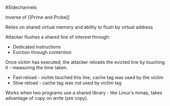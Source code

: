#Sidechannels 

Inverse of [[Prime and Probe]]

Relies on shared virtual memory and ability to flush by virtual address

Attacker flushes a shared line of interest through:
- Dedicated instructions
- Eviction through contention

Once victim has executed, the attacker reloads the evicted line by touching it - measuring the time taken.

- Fast reload - victim touched this line, cache tag was used by the victim
- Slow reload - cache tag was not used by victim tag

Works when two programs use a shared library - like Linux's mmap, takes advantage of copy on write (pre copy).


